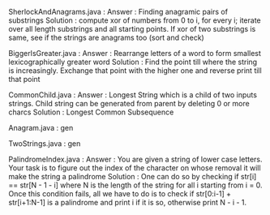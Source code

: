 SherlockAndAnagrams.java : 
	Answer : Finding anagramic pairs of substrings
	Solution : compute xor of numbers from 0 to i, for every i; iterate over all length substrings and all starting points. If xor of two substrings is same, see if the strings are anagrams too (sort and check)

BiggerIsGreater.java : 
	Answer : Rearrange letters of a word to form smallest lexicographically greater word
	Solution : Find the point till where the string is increasingly. Exchange that point with the higher one and reverse print till that point

CommonChild.java :
	Answer : Longest String which is a child of two inputs strings. Child string can be generated from parent by deleting 0 or more charcs
	Solution : Longest Common Subsequence

Anagram.java : gen

TwoStrings.java : gen

PalindromeIndex.java : 
	Answer : You are given a string of lower case letters. Your task is to figure out the index of the character on whose removal it will make the string a palindrome
	Solution : One can do so by checking if str[i] == str[N - 1 - i] where N is the length of the string for all i starting from i = 0. Once this condition fails, all we have to do is to check if str[0:i-1] + str[i+1:N-1] is a palindrome and print i if it is so, otherwise print N - i - 1.